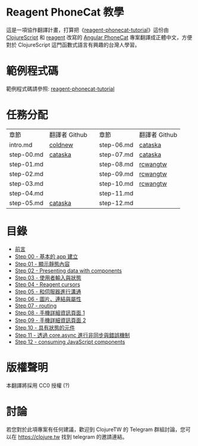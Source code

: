 
Reagent PhoneCat 教學
=======

這是一項協作翻譯計畫，打算把《[reagent-phonecat-tutorial](https://github.com/vvvvalvalval/reagent-phonecat-tutorial/wiki)》這份由 [ClojureScript](https://clojurescript.org) 和 [reagent](https://reagent-project.github.io) 改寫的 [Angular PhoneCat](https://github.com/angular/angular-phonecat) 專案翻譯成正體中文，方便對於 ClojureScript 這門函數式語言有興趣的台灣人學習。

範例程式碼
=======

範例程式碼請參照: [reagent-phonecat-tutorial](https://github.com/vvvvalvalval/reagent-phonecat-tutorial)

任務分配
=======

<table width="100%">
    <tr>
        <td>章節</td>
        <td>翻譯者 Github</td>
        <td></td>
        <td>章節</td>
        <td>翻譯者 Github</td>
    </tr>
    <tr>
        <td>intro.md</td>
        <td><a href="https://github.com/coldnew">coldnew</a></td>
        <td></td>
        <td>step-06.md</td>
        <td><a href="https://github.com/cataska">cataska</a></td>
    </tr>
    <tr>
        <td>step-00.md</td>
        <td><a href="https://github.com/cataska">cataska</a></td>
        <td></td>
        <td>step-07.md</td>
        <td><a href="https://github.com/cataska">cataska</a></td>
    </tr>
    <tr>
        <td>step-01.md</td>
        <td></td>
        <td></td>
        <td>step-08.md</td>
        <td><a href="https://github.com/rcwangtw">rcwangtw</a></td>
    </tr> 
    <tr>
        <td>step-02.md</td>
        <td></td>
        <td></td>
        <td>step-09.md</td>
        <td><a href="https://github.com/rcwangtw">rcwangtw</a></td>
    </tr>
    <tr>
        <td>step-03.md</td>
        <td></td>
        <td></td>
        <td>step-10.md</td>
        <td><a href="https://github.com/rcwangtw">rcwangtw</a></td>
    </tr> 
    <tr>
        <td>step-04.md</td>
        <td></td>
        <td></td>
        <td>step-11.md</td>
        <td></td>
    </tr>
    <tr>
        <td>step-05.md</td>
        <td><a href="https://github.com/cataska">cataska</a></td>
        <td></td>
        <td>step-12.md</td>
        <td></td>
    </tr> 
</table>

目錄
======

- [前言](https://github.com/clojure-tw/reagent-phonecat-tutorial-zh_TW/blob/master/intro.md)
- [Step 00 - 基本的 app 建立](https://github.com/clojure-tw/reagent-phonecat-tutorial-zh_TW/blob/master/step-00.md)
- [Step 01 - 顯示靜態內容](https://github.com/clojure-tw/reagent-phonecat-tutorial-zh_TW/blob/master/step-01.md)
- [Step 02 - Presenting data with components](https://github.com/clojure-tw/reagent-phonecat-tutorial-zh_TW/blob/master/step-02.md)
- [Step 03 - 使用者輸入與狀態](https://github.com/clojure-tw/reagent-phonecat-tutorial-zh_TW/blob/master/step-03.md)
- [Step 04 - Reagent cursors](https://github.com/clojure-tw/reagent-phonecat-tutorial-zh_TW/blob/master/step-04.md)
- [Step 05 - 和伺服器進行溝通](https://github.com/clojure-tw/reagent-phonecat-tutorial-zh_TW/blob/master/step-05.md)
- [Step 06 - 圖片、連結與屬性](https://github.com/clojure-tw/reagent-phonecat-tutorial-zh_TW/blob/master/step-06.md)
- [Step 07 - routing](https://github.com/clojure-tw/reagent-phonecat-tutorial-zh_TW/blob/master/step-07.md)
- [Step 08 - 手機詳細資訊頁面 1](https://github.com/clojure-tw/reagent-phonecat-tutorial-zh_TW/blob/master/step-08.md)
- [Step 09 - 手機詳細資訊頁面 2](https://github.com/clojure-tw/reagent-phonecat-tutorial-zh_TW/blob/master/step-09.md)
- [Step 10 - 具有狀態的元件](https://github.com/clojure-tw/reagent-phonecat-tutorial-zh_TW/blob/master/step-10.md) 
- [Step 11 - 透過 core.async 進行非同步與錯誤機制](https://github.com/clojure-tw/reagent-phonecat-tutorial-zh_TW/blob/master/step-11.md)
- [Step 12 - consuming JavaScript components](https://github.com/clojure-tw/reagent-phonecat-tutorial-zh_TW/blob/master/step-12.md)


版權聲明
=======

本翻譯將採用 CC0 授權 (?)


討論
======

若您對於此項專案有任何建議，歡迎到 ClojureTW 的 Telegram 群組討論，您可以在 https://clojure.tw 找到 telegram 的邀請連結。

